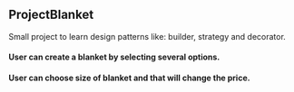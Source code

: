 ## ProjectBlanket
Small project to learn design patterns like: builder, strategy and decorator.

#### User can create a blanket by selecting several options.
#### User can choose size of blanket and that will change the price. 
